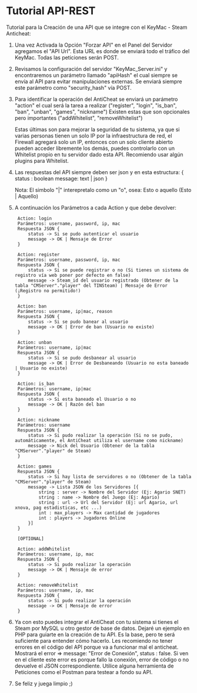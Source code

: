 # Tutorial API-REST
Tutorial para la Creación de una API que se integre con el KeyMac - Steam Anticheat:

1.	Una vez Activada la Opción "Forzar API" en el Panel del Servidor agregamos el "API Url".
	Esta URL es donde se enviará todo el tráfico del KeyMac. Todas las peticiones serán POST.

2.	Revisamos la configuración del servidor "KeyMac_Server.ini" y encontraremos un parámetro
	llamado "apiHash" el cual siempre se envía al API para evitar manipulaciones externas.
	Se enviará siempre este parámetro como "security_hash" vía POST.

3. Para identificar la operación del AntiCheat se enviará un parámetro "action" el cual será
	la tarea a realizar ("register", "login", "is_ban", "ban", "unban", "games", "nickname")
	Existen estas que son opcionales pero importantes ("addWhitelist", "removeWhitelist")
	
	Estas últimas son para mejorar la seguridad de tu sistema, ya que si varias personas
	tienen un solo IP por la infraestructura de red, el Firewall agregará solo un IP, entonces
	con un solo cliente abierto pueden acceder libremente los demás, puedes controlarlo con un
	Whitelist propio en tu servidor dado esta API. Recomiendo usar algún plugins para Whitelist.

4.	Las respuestas del API siempre deben ser json y en esta estructura:
	{
		status : boolean
		message: text | json
	}
	
	Nota: El simbolo "|" interepretalo como un "o", osea: Esto o aquello (Esto | Aquello)

5. A continuación los Parámetros a cada Action y que debe devolver:
	
        Action: login
        Parámetros: username, password, ip, mac
        Respuesta JSON {
            status -> Si se pudo autenticar el usuario
            message -> OK | Mensaje de Error
        }
        
        Action: register
        Parámetros: username, password, ip, mac
        Respuesta JSON {
            status -> Si se puede registrar o no (Si tienes un sistema de registro vía web poner por defecto en false)
            message -> Steam_id del usuario registrado (Obtener de la tabla "CMServer"."player" del TINSteam) | Mensaje de Error (¡Registro no permitido!)
        }
        
        Action: ban
        Parámetros: username, ip|mac, reason
        Respuesta JSON {
            status -> Si se pudo banear al usuario
            message -> OK | Error de ban (Usuario no existe)
        }
        
        Action: unban
        Parámetros: username, ip|mac
        Respuesta JSON {
            status -> Si se pudo desbanear al usuario
            message -> OK | Error de Desbaneando (Usuario no esta baneado | Usuario no existe)
        }
        
        Action: is_ban
        Parámetros: username, ip|mac
        Respuesta JSON {
            status -> Si esta baneado el Usuario o no
            message -> OK | Razón del ban
        }
        
        Action: nickname
        Parámetros: username
        Respuesta JSON {
            status -> Si pudo realizar la operación (Si no se pudo, automáticamente, el AntiCheat utiliza el username como nickname)
            message -> Nick del Usuario (Obtener de la tabla "CMServer"."player" de Steam)
        }
        
        Action: games
        Respuesta JSON {
            status -> Si hay lista de servidores o no (Obtener de la tabla "CMServer"."player" de Steam)
            message -> Lista JSON de los Servidores [{
                string : server -> Nombre del Servidor (Ej: Agario SNET)
                string : name -> Nombre del Juego (Ej: Agario)
                string : url -> Url del Servidor (Ej: url Agario, url xnova, pag estadisticas, etc ...)
                int : max_players -> Max cantidad de jugadores
                int : players -> Jugadores Online
            }]
        }
        
        [OPTIONAL]
        
        Action: addWhitelist
        Parámetros: username, ip, mac
        Respuesta JSON {
            status -> Si pudo realizar la operación
            message -> OK | Mensaje de error
        }
        
        Action: removeWhitelist
        Parámetros: username, ip, mac
        Respuesta JSON {
            status -> Si pudo realizar la operación
            message -> OK | Mensaje de error
        }

6.	Ya con esto puedes integrar el AntiCheat con tu sistema si tienes el Steam por MySQL u otro
	gestor de base de datos. Dejaré un ejemplo en PHP para guiarte en la creación de tu API.
	Es la base, pero te será suficiente para entender cómo hacerlo. 
	Les recomiendo no tener errores en el código del API porque va a funcionar mal el anticheat.
	Mostrará el error => message: "Error de Conexión", status : false. Si ven en el cliente este
	error es porque fallo la conexión, error de código o no devuelve el JSON correspondiente.
	Utilice alguna herramienta de Peticiones como el Postman para testear a fondo su API.

7.	Se feliz y juega limpio ;)
